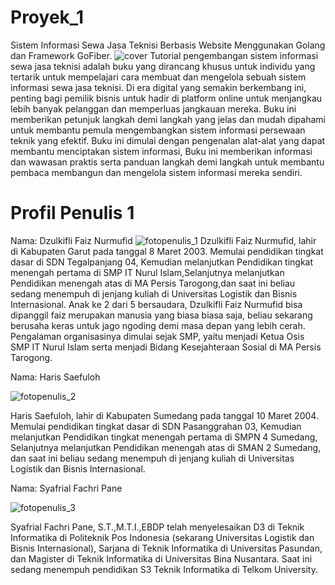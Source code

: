 # Proyek_1
Sistem Informasi Sewa Jasa Teknisi Berbasis Website Menggunakan Golang dan Framework GoFiber.
![cover](https://github.com/hrisz/Proyek_1/assets/60280111/57eb9bbf-1a08-459d-802b-279fda1e66a7)
Tutorial pengembangan sistem informasi sewa jasa teknisi adalah buku yang dirancang khusus untuk individu yang tertarik untuk mempelajari cara membuat dan mengelola
sebuah sistem informasi sewa jasa teknisi. Di era digital yang semakin berkembang ini, penting bagi pemilik bisnis untuk hadir di platform online untuk menjangkau lebih
banyak pelanggan dan memperluas jangkauan mereka. Buku ini memberikan petunjuk langkah demi langkah yang jelas dan mudah dipahami untuk membantu pemula
mengembangkan sistem informasi persewaan teknik yang efektif. Buku ini dimulai dengan pengenalan alat-alat yang dapat membantu menciptakan sistem informasi,
Buku ini memberikan informasi dan wawasan praktis serta panduan langkah demi langkah untuk membantu pembaca membangun dan mengelola sistem informasi mereka sendiri.

# Profil Penulis 1
Nama: Dzulkifli Faiz Nurmufid
![fotopenulis_1](https://github.com/hrisz/Proyek_1/assets/60280111/7996dd9b-8a48-4297-8309-e83b77ae0433)
Dzulkifli Faiz Nurmufid, lahir di Kabupaten Garut pada tanggal 8 Maret 2003. Memulai pendidikan tingkat dasar di SDN Tegalpanjang 04, Kemudian melanjutkan
Pendidikan tingkat menengah pertama di SMP IT Nurul Islam,Selanjutnya melanjutkan Pendidikan menengah atas di MA Persis Tarogong,dan saat ini beliau sedang menempuh di
jenjang kuliah di Universitas Logistik dan Bisnis Internasional. Anak ke 2 dari 5 bersaudara, Dzulkifli Faiz Nurmufid bisa dipanggil faiz merupakan manusia yang
biasa biasa saja, beliau sekarang berusaha keras untuk jago ngoding demi masa depan yang lebih cerah. Pengalaman organisasinya dimulai sejak SMP, yaitu
menjadi Ketua Osis SMP IT Nurul Islam serta menjadi Bidang Kesejahteraan Sosial di MA Persis Tarogong.

Nama: Haris Saefuloh

![fotopenulis_2](https://github.com/hrisz/Proyek_1/assets/60280111/2491c864-1fd5-4c9a-aeea-1cc891eca378)

Haris Saefuloh, lahir di Kabupaten Sumedang pada tanggal 10 Maret 2004. Memulai pendidikan tingkat dasar di SDN Pasanggrahan 03, Kemudian melanjutkan Pendidikan tingkat
menengah pertama di SMPN 4 Sumedang, Selanjutnya melanjutkan Pendidikan menengah atas di SMAN 2 Sumedang, dan saat ini beliau sedang menempuh di jenjang kuliah di
Universitas Logistik dan Bisnis Internasional.

Nama: Syafrial Fachri Pane

![fotopenulis_3](https://github.com/hrisz/Proyek_1/assets/60280111/eb833fd8-1e40-4d6e-aa1d-9582464ae2d0)

Syafrial Fachri Pane, S.T.,M.T.I.,EBDP telah menyelesaikan D3 di Teknik Informatika di Politeknik Pos Indonesia (sekarang Universitas Logistik dan Bisnis Internasional),
Sarjana di Teknik Informatika di Universitas Pasundan, dan Magister di Teknik Informatika di Universitas Bina Nusantara. Saat ini sedang menempuh pendidikan S3 Teknik Informatika
di Telkom University.
